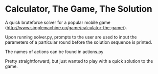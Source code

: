 # Calculator, The Game, The Solution

A quick bruteforce solver for a popular mobile game (http://www.simplemachine.co/game/calculator-the-game/).

Upon running solver.py, prompts to the user are used to input the parameters of a particular round before the solution sequence is printed.

The names of actions can be found in actions.py

Pretty straightforward, but just wanted to play with a quick solution to the game.

